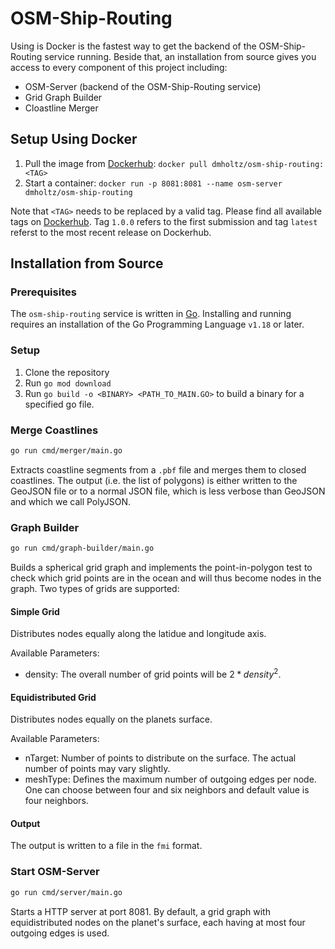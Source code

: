 # OSM-Ship-Routing

Using is Docker is the fastest way to get the backend of the OSM-Ship-Routing service running.
Beside that, an installation from source gives you access to every component of this project including:

- OSM-Server (backend of the OSM-Ship-Routing service)
- Grid Graph Builder
- Cloastline Merger

## Setup Using Docker

1. Pull the image from [Dockerhub](https://hub.docker.com/repository/docker/dmholtz/osm-ship-routing): `docker pull dmholtz/osm-ship-routing:<TAG>`
2. Start a container: `docker run -p 8081:8081 --name osm-server dmholtz/osm-ship-routing`

Note that `<TAG>` needs to be replaced by a valid tag. Please find all available tags on [Dockerhub](https://hub.docker.com/repository/docker/dmholtz/osm-ship-routing).
Tag `1.0.0` refers to the first submission and tag `latest` referst to the most recent release on Dockerhub.

## Installation from Source

### Prerequisites

The `osm-ship-routing` service is written in [Go](https://go.dev/).
Installing and running requires an installation of the Go Programming Language `v1.18` or later.

### Setup

1. Clone the repository
2. Run `go mod download`
3. Run `go build -o <BINARY> <PATH_TO_MAIN.GO>` to build a binary for a specified go file.

### Merge Coastlines

```bash
go run cmd/merger/main.go
```

Extracts coastline segments from a `.pbf` file and merges them to closed coastlines.
The output (i.e. the list of polygons) is either written to the GeoJSON file or to a normal JSON file, which is less verbose than GeoJSON and which we call PolyJSON.

### Graph Builder

```bash
go run cmd/graph-builder/main.go
```

Builds a spherical grid graph and implements the point-in-polygon test to check which grid points are in the ocean and will thus become nodes in the graph.
Two types of grids are supported:

#### Simple Grid

Distributes nodes equally along the latidue and longitude axis.

Available Parameters:

- density: The overall number of grid points will be $2*density^2$.

#### Equidistributed Grid

Distributes nodes equally on the planets surface.

Available Parameters:

- nTarget: Number of points to distribute on the surface. The actual number of points may vary slightly.
- meshType: Defines the maximum number of outgoing edges per node. One can choose between four and six neighbors and default value is four neighbors.

#### Output

The output is written to a file in the `fmi` format.

### Start OSM-Server

```bash
go run cmd/server/main.go
```

Starts a HTTP server at port 8081.
By default, a grid graph with equidistributed nodes on the planet's surface, each having at most four outgoing edges is used.
